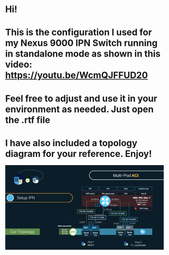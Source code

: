 # Hi! 
# This is the configuration I used for my Nexus 9000 IPN Switch running in standalone mode as shown in this video: https://youtu.be/WcmQJFFUD20
# Feel free to adjust and use it in your environment as needed. Just open the .rtf file
# I have also included a topology diagram for your reference. Enjoy!

![alt text](https://github.com/carlosteclas/Multipod/blob/main/Topology.png?raw=true)
